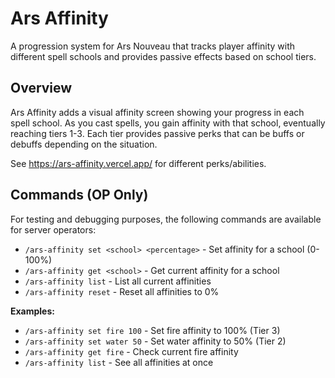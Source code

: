 # Ars Affinity

A progression system for Ars Nouveau that tracks player affinity with different spell schools and provides passive effects based on school tiers.

## Overview

Ars Affinity adds a visual affinity screen showing your progress in each spell school. As you cast spells, you gain affinity with that school, eventually reaching tiers 1-3. Each tier provides passive perks that can be buffs or debuffs depending on the situation.

See https://ars-affinity.vercel.app/ for different perks/abilities.



## Commands (OP Only)

For testing and debugging purposes, the following commands are available for server operators:

- `/ars-affinity set <school> <percentage>` - Set affinity for a school (0-100%)
- `/ars-affinity get <school>` - Get current affinity for a school
- `/ars-affinity list` - List all current affinities
- `/ars-affinity reset` - Reset all affinities to 0%

**Examples:**
- `/ars-affinity set fire 100` - Set fire affinity to 100% (Tier 3)
- `/ars-affinity set water 50` - Set water affinity to 50% (Tier 2)
- `/ars-affinity get fire` - Check current fire affinity
- `/ars-affinity list` - See all affinities at once
